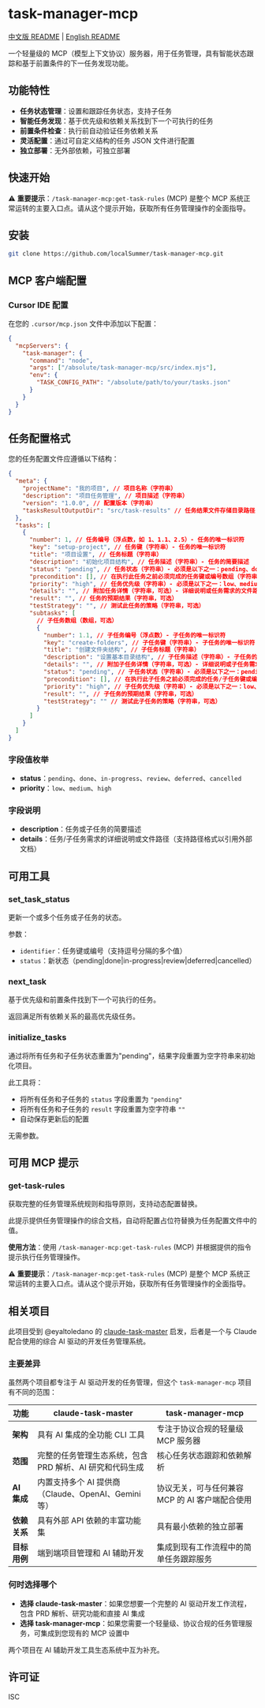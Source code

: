 # task-manager-mcp

[中文版 README](./README-zh.md) | [English README](./README.md)

一个轻量级的 MCP（模型上下文协议）服务器，用于任务管理，具有智能状态跟踪和基于前置条件的下一任务发现功能。

## 功能特性

- **任务状态管理**：设置和跟踪任务状态，支持子任务
- **智能任务发现**：基于优先级和依赖关系找到下一个可执行的任务
- **前置条件检查**：执行前自动验证任务依赖关系
- **灵活配置**：通过可自定义结构的任务 JSON 文件进行配置
- **独立部署**：无外部依赖，可独立部署

## 快速开始

⚠️ **重要提示**：`/task-manager-mcp:get-task-rules` (MCP) 是整个 MCP 系统正常运转的主要入口点。请从这个提示开始，获取所有任务管理操作的全面指导。

## 安装

```bash
git clone https://github.com/localSummer/task-manager-mcp.git
```

## MCP 客户端配置

### Cursor IDE 配置

在您的 `.cursor/mcp.json` 文件中添加以下配置：

```json
{
  "mcpServers": {
    "task-manager": {
      "command": "node",
      "args": ["/absolute/task-manager-mcp/src/index.mjs"],
      "env": {
        "TASK_CONFIG_PATH": "/absolute/path/to/your/tasks.json"
      }
    }
  }
}
```

## 任务配置格式

您的任务配置文件应遵循以下结构：

```json
{
  "meta": {
    "projectName": "我的项目", // 项目名称（字符串）
    "description": "项目任务管理", // 项目描述（字符串）
    "version": "1.0.0", // 配置版本（字符串）
    "tasksResultOutputDir": "src/task-results" // 任务结果文件存储目录路径（字符串，可选）
  },
  "tasks": [
    {
      "number": 1, // 任务编号（浮点数，如 1、1.1、2.5）- 任务的唯一标识符
      "key": "setup-project", // 任务键（字符串）- 任务的唯一标识符
      "title": "项目设置", // 任务标题（字符串）
      "description": "初始化项目结构", // 任务描述（字符串）- 任务的简要描述
      "status": "pending", // 任务状态（字符串）- 必须是以下之一：pending、done、in-progress、review、deferred、cancelled
      "precondition": [], // 在执行此任务之前必须完成的任务键或编号数组（字符串/数字数组）
      "priority": "high", // 任务优先级（字符串）- 必须是以下之一：low、medium、high
      "details": "", // 附加任务详情（字符串，可选）- 详细说明或任务需求的文件路径
      "result": "", // 任务的预期结果（字符串，可选）
      "testStrategy": "", // 测试此任务的策略（字符串，可选）
      "subtasks": [
        // 子任务数组（数组，可选）
        {
          "number": 1.1, // 子任务编号（浮点数）- 子任务的唯一标识符
          "key": "create-folders", // 子任务键（字符串）- 子任务的唯一标识符
          "title": "创建文件夹结构", // 子任务标题（字符串）
          "description": "设置基本目录结构", // 子任务描述（字符串）- 子任务的简要描述
          "details": "", // 附加子任务详情（字符串，可选）- 详细说明或子任务需求的文件路径
          "status": "pending", // 子任务状态（字符串）- 必须是以下之一：pending、done、in-progress、review、deferred、cancelled
          "precondition": [], // 在执行此子任务之前必须完成的任务/子任务键或编号数组（字符串/数字数组）
          "priority": "high", // 子任务优先级（字符串）- 必须是以下之一：low、medium、high
          "result": "", // 子任务的预期结果（字符串，可选）
          "testStrategy": "" // 测试此子任务的策略（字符串，可选）
        }
      ]
    }
  ]
}
```

### 字段值枚举

- **status**：`pending`、`done`、`in-progress`、`review`、`deferred`、`cancelled`
- **priority**：`low`、`medium`、`high`

### 字段说明

- **description**：任务或子任务的简要描述
- **details**：任务/子任务需求的详细说明或文件路径（支持路径格式以引用外部文档）

## 可用工具

### set_task_status

更新一个或多个任务或子任务的状态。

参数：

- `identifier`：任务键或编号（支持逗号分隔的多个值）
- `status`：新状态（pending|done|in-progress|review|deferred|cancelled）

### next_task

基于优先级和前置条件找到下一个可执行的任务。

返回满足所有依赖关系的最高优先级任务。

### initialize_tasks

通过将所有任务和子任务状态重置为"pending"，结果字段重置为空字符串来初始化项目。

此工具将：
- 将所有任务和子任务的 `status` 字段重置为 `"pending"`
- 将所有任务和子任务的 `result` 字段重置为空字符串 `""`
- 自动保存更新后的配置

无需参数。

## 可用 MCP 提示

### get-task-rules

获取完整的任务管理系统规则和指导原则，支持动态配置替换。

此提示提供任务管理操作的综合文档，自动将配置占位符替换为任务配置文件中的值。

**使用方法**：使用 `/task-manager-mcp:get-task-rules` (MCP) 并根据提供的指令提示执行任务管理操作。

⚠️ **重要提示**：`/task-manager-mcp:get-task-rules` (MCP) 是整个 MCP 系统正常运转的主要入口点。请从这个提示开始，获取所有任务管理操作的全面指导。

## 相关项目

此项目受到 @eyaltoledano 的 [claude-task-master](https://github.com/eyaltoledano/claude-task-master) 启发，后者是一个与 Claude 配合使用的综合 AI 驱动的开发任务管理系统。

### 主要差异

虽然两个项目都专注于 AI 驱动开发的任务管理，但这个 `task-manager-mcp` 项目有不同的范围：

| 功能         | claude-task-master                                       | task-manager-mcp                                |
| ------------ | -------------------------------------------------------- | ----------------------------------------------- |
| **架构**     | 具有 AI 集成的全功能 CLI 工具                            | 专注于协议合规的轻量级 MCP 服务器               |
| **范围**     | 完整的任务管理生态系统，包含 PRD 解析、AI 研究和代码生成 | 核心任务状态跟踪和依赖解析                      |
| **AI 集成**  | 内置支持多个 AI 提供商（Claude、OpenAI、Gemini 等）      | 协议无关，可与任何兼容 MCP 的 AI 客户端配合使用 |
| **依赖关系** | 具有外部 API 依赖的丰富功能集                            | 具有最小依赖的独立部署                          |
| **目标用例** | 端到端项目管理和 AI 辅助开发                             | 集成到现有工作流程中的简单任务跟踪服务          |

### 何时选择哪个

- **选择 claude-task-master**：如果您想要一个完整的 AI 驱动开发工作流程，包含 PRD 解析、研究功能和直接 AI 集成
- **选择 task-manager-mcp**：如果您需要一个轻量级、协议合规的任务管理服务，可集成到您现有的 MCP 设置中

两个项目在 AI 辅助开发工具生态系统中互为补充。

## 许可证

ISC
